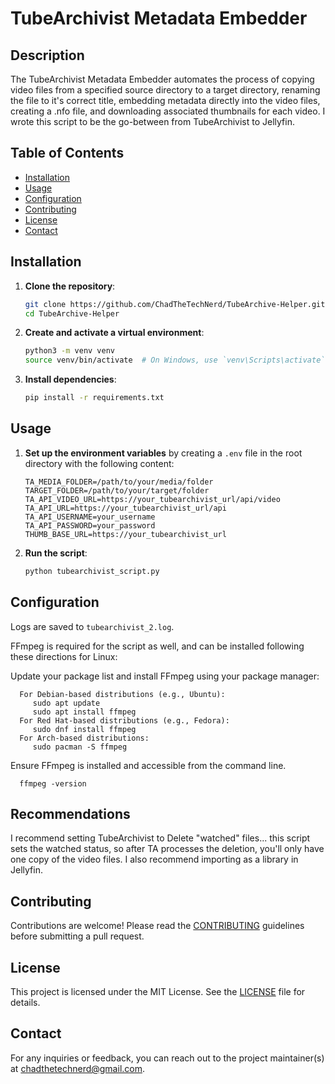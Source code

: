 # TubeArchivist Metadata Embedder

## Description
The TubeArchivist Metadata Embedder automates the process of copying video files from a specified source directory to a target directory, renaming the file to it's correct title, 
embedding metadata directly into the video files, creating a .nfo file, and downloading associated thumbnails for each video. I wrote this script to be the go-between
from TubeArchivist to Jellyfin.

## Table of Contents
- [Installation](#installation)
- [Usage](#usage)
- [Configuration](#configuration)
- [Contributing](#contributing)
- [License](#license)
- [Contact](#contact)

## Installation
1. **Clone the repository**:
   ```sh
   git clone https://github.com/ChadTheTechNerd/TubeArchive-Helper.git
   cd TubeArchive-Helper
   ```
2. **Create and activate a virtual environment**:
   ```sh
   python3 -m venv venv
   source venv/bin/activate  # On Windows, use `venv\Scripts\activate`
   ```
3. **Install dependencies**:
   ```sh
   pip install -r requirements.txt
   ```

## Usage
1. **Set up the environment variables** by creating a `.env` file in the root directory with the following content:
   ```env
   TA_MEDIA_FOLDER=/path/to/your/media/folder
   TARGET_FOLDER=/path/to/your/target/folder
   TA_API_VIDEO_URL=https://your_tubearchivist_url/api/video
   TA_API_URL=https://your_tubearchivist_url/api
   TA_API_USERNAME=your_username
   TA_API_PASSWORD=your_password
   THUMB_BASE_URL=https://your_tubearchivist_url
   ```
2. **Run the script**:
   ```sh
   python tubearchivist_script.py
   ```

## Configuration
Logs are saved to `tubearchivist_2.log`.

FFmpeg is required for the script as well, and can be installed following these directions for Linux:
   
   Update your package list and install FFmpeg using your package manager:
   
      For Debian-based distributions (e.g., Ubuntu):
         sudo apt update
         sudo apt install ffmpeg
      For Red Hat-based distributions (e.g., Fedora):
         sudo dnf install ffmpeg
      For Arch-based distributions:
         sudo pacman -S ffmpeg
   
   Ensure FFmpeg is installed and accessible from the command line.
   
      ffmpeg -version
## Recommendations
I recommend setting TubeArchivist to Delete "watched" files... this script sets the watched status, so after TA processes the deletion, you'll only have one copy of the video files. I also recommend importing as a library in Jellyfin.

## Contributing
Contributions are welcome! Please read the [CONTRIBUTING](CONTRIBUTING.md) guidelines before submitting a pull request.

## License
This project is licensed under the MIT License. See the [LICENSE](LICENSE) file for details.

## Contact
For any inquiries or feedback, you can reach out to the project maintainer(s) at chadthetechnerd@gmail.com.

